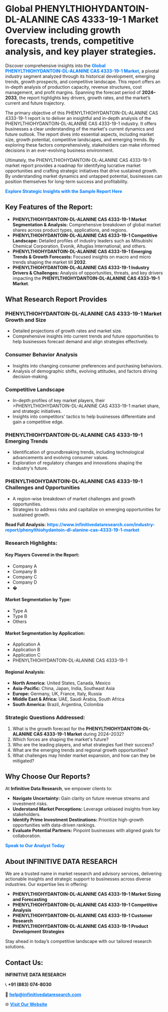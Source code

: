 <h1>Global PHENYLTHIOHYDANTOIN-DL-ALANINE CAS 4333-19-1 Market Overview including growth forecasts, trends, competitive analysis, and key player strategies.</h1>
<p>
Discover comprehensive insights into the 
<a href="https://www.infinitivedataresearch.com/industry-report/phenylthiohydantoin-dl-alanine-cas-4333-19-1-market" rel="dofollow" style="color: #007BFF; text-decoration: none;"><strong>Global PHENYLTHIOHYDANTOIN-DL-ALANINE CAS 4333-19-1 Market</strong></a>, a pivotal industry segment analyzed through its historical development, emerging trends, growth prospects, and competitive landscape. This report offers an in-depth analysis of production capacity, revenue structures, cost management, and profit margins. Spanning the forecast period of <strong>2024–2033</strong>, the report highlights key drivers, growth rates, and the market’s current and future trajectory.
</p>
<p>
The primary objective of this PHENYLTHIOHYDANTOIN-DL-ALANINE CAS 4333-19-1 report is to deliver an insightful and in-depth analysis of the PHENYLTHIOHYDANTOIN-DL-ALANINE CAS 4333-19-1 industry. It offers businesses a clear understanding of the market's current dynamics and future outlook. The report dives into essential aspects, including market size, growth potential, competitive landscapes, and emerging trends. By exploring these factors comprehensively, stakeholders can make informed decisions in an ever-evolving business environment.
</p>
<p>
Ultimately, the PHENYLTHIOHYDANTOIN-DL-ALANINE CAS 4333-19-1 market report provides a roadmap for identifying lucrative market opportunities and crafting strategic initiatives that drive sustained growth. By understanding market dynamics and untapped potential, businesses can position themselves for long-term success and profitability.
</p>
<p>
<a href="https://www.infinitivedataresearch.com/request-sample/reportId=101949" style="color: #007BFF; text-decoration: none;"><strong>Explore Strategic Insights with the Sample Report Here</strong></a>
</p>

<h2>Key Features of the Report:</h2>
<ul>
<li><strong>PHENYLTHIOHYDANTOIN-DL-ALANINE CAS 4333-19-1 Market Segmentation & Analysis:</strong> Comprehensive breakdown of global market shares across product types, applications, and regions.</li>
<li><strong>PHENYLTHIOHYDANTOIN-DL-ALANINE CAS 4333-19-1 Competitive Landscape:</strong> Detailed profiles of industry leaders such as Mitsubishi Chemical Corporation, Evonik, Altuglas International, and others.</li>
<li><strong>PHENYLTHIOHYDANTOIN-DL-ALANINE CAS 4333-19-1 Emerging Trends & Growth Forecasts:</strong> Focused insights on macro and micro trends shaping the market till <strong>2032</strong>.</li>
<li><strong>PHENYLTHIOHYDANTOIN-DL-ALANINE CAS 4333-19-1 Industry Drivers & Challenges:</strong> Analysis of opportunities, threats, and key drivers impacting the <strong>PHENYLTHIOHYDANTOIN-DL-ALANINE CAS 4333-19-1 Market</strong>.</li>
</ul>

<h2>What Research Report Provides</h2>
<h3>PHENYLTHIOHYDANTOIN-DL-ALANINE CAS 4333-19-1 Market Growth and Size</h3>
<ul>
<li>Detailed projections of growth rates and market size.</li>
<li>Comprehensive insights into current trends and future opportunities to help businesses forecast demand and align strategies effectively.</li>
</ul>

<h3>Consumer Behavior Analysis</h3>
<ul>
<li>Insights into changing consumer preferences and purchasing behaviors.</li>
<li>Analysis of demographic shifts, evolving attitudes, and factors driving decision-making.</li>
</ul>

<h3>Competitive Landscape</h3>
<ul>
<li>In-depth profiles of key market players, their >PHENYLTHIOHYDANTOIN-DL-ALANINE CAS 4333-19-1 market share, and strategic initiatives.</li>
<li>Insights into competitors' tactics to help businesses differentiate and gain a competitive edge.</li>
</ul>

<h3>PHENYLTHIOHYDANTOIN-DL-ALANINE CAS 4333-19-1 Emerging Trends</h3>
<ul>
<li>Identification of groundbreaking trends, including technological advancements and evolving consumer values.</li>
<li>Exploration of regulatory changes and innovations shaping the industry's future.</li>
</ul>

<h3>PHENYLTHIOHYDANTOIN-DL-ALANINE CAS 4333-19-1 Challenges and Opportunities</h3>
<ul>
<li>A region-wise breakdown of market challenges and growth opportunities.</li>
<li>Strategies to address risks and capitalize on emerging opportunities for sustained growth.</li>
</ul>
<p><strong>Read Full Analysis:</strong> <a href="https://www.infinitivedataresearch.com/industry-report/phenylthiohydantoin-dl-alanine-cas-4333-19-1-market" rel="dofollow" style="color: #007BFF; text-decoration: none;"><strong>https://www.infinitivedataresearch.com/industry-report/phenylthiohydantoin-dl-alanine-cas-4333-19-1-market</strong></a></p>
<h3>Research Highlights:</h3>
<h4>Key Players Covered in the Report:</h4>
<ul><li>Company A</li><li>Company B</li><li>Company C</li><li>Company D</li><li>�</li></ul>
<h4>Market Segmentation by Type:</h4>
<ul><li>Type A</li><li>Type B</li><li>Others</li></ul>
<h4>Market Segmentation by Application:</h4>
<ul><li>Application A</li><li>Application B</li><li>Application C</li><li>PHENYLTHIOHYDANTOIN-DL-ALANINE CAS 4333-19-1</li></ul>

<h4>Regional Analysis:</h4>
<ul>
<li><strong>North America:</strong> United States, Canada, Mexico</li>
<li><strong>Asia-Pacific:</strong> China, Japan, India, Southeast Asia</li>
<li><strong>Europe:</strong> Germany, UK, France, Italy, Russia</li>
<li><strong>Middle East & Africa:</strong> UAE, Saudi Arabia, South Africa</li>
<li><strong>South America:</strong> Brazil, Argentina, Colombia</li>
</ul>

<h3>Strategic Questions Addressed:</h3>
<ol>
<li>What is the growth forecast for the <strong>PHENYLTHIOHYDANTOIN-DL-ALANINE CAS 4333-19-1 Market</strong> during 2024–2032?</li>
<li>Which forces are shaping the market's future?</li>
<li>Who are the leading players, and what strategies fuel their success?</li>
<li>What are the emerging trends and regional growth opportunities?</li>
<li>What challenges may hinder market expansion, and how can they be mitigated?</li>
</ol>

<h2>Why Choose Our Reports?</h2>
<p>At <strong>Infinitive Data Research</strong>, we empower clients to:</p>
<ul>
<li><strong>Navigate Uncertainty:</strong> Gain clarity on future revenue streams and investment risks.</li>
<li><strong>Understand Market Perceptions:</strong> Leverage unbiased insights from key stakeholders.</li>
<li><strong>Identify Prime Investment Destinations:</strong> Prioritize high-growth opportunities with data-driven rankings.</li>
<li><strong>Evaluate Potential Partners:</strong> Pinpoint businesses with aligned goals for collaboration.</li>
</ul>
<p><a href="https://www.infinitivedataresearch.com/industry-report/phenylthiohydantoin-dl-alanine-cas-4333-19-1-market" rel="dofollow" style="color: #007BFF; text-decoration: none;"><strong>Speak to Our Analyst Today</strong></a></p>

<h2>About INFINITIVE DATA RESEARCH</h2>
<p>We are a trusted name in market research and advisory services, delivering actionable insights and strategic support to businesses across diverse industries. Our expertise lies in offering:</p>
<ul>
<li><strong>PHENYLTHIOHYDANTOIN-DL-ALANINE CAS 4333-19-1 Market Sizing and Forecasting</strong></li>
<li><strong>PHENYLTHIOHYDANTOIN-DL-ALANINE CAS 4333-19-1 Competitive Analysis</strong></li>
<li><strong>PHENYLTHIOHYDANTOIN-DL-ALANINE CAS 4333-19-1 Customer Research</strong></li>
<li><strong>PHENYLTHIOHYDANTOIN-DL-ALANINE CAS 4333-19-1 Product Development Strategies</strong></li>
</ul>
<p>Stay ahead in today’s competitive landscape with our tailored research solutions.</p>

<h2>Contact Us:</h2>
<p><strong>INFINITIVE DATA RESEARCH</strong></p>
<p>📞 <strong>+91 (883) 074-8030</strong></p>
<p>📧 <strong><a href="mailto:help@infinitivedataresearch.com" style="color: #007BFF;">help@infinitivedataresearch.com</a></strong></p>
<p>🌐 <strong><a href="https://www.infinitivedataresearch.com" rel="dofollow" style="color: #007BFF;">Visit Our Website</a></strong></p>